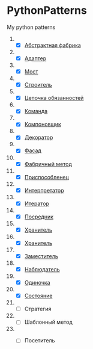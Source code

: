 # PythonPatterns
My python patterns

1. - [x] [Абстрактная фабрика](https://github.com/Paradox81ru/PythonPatterns/blob/main/patterns/abstract_factory.py)
2. - [x] [Адаптер](https://github.com/Paradox81ru/PythonPatterns/blob/main/patterns/adapter.py)
3. - [x] [Мост](https://github.com/Paradox81ru/PythonPatterns/blob/main/patterns/bridge.py)
4. - [x] [Строитель](https://github.com/Paradox81ru/PythonPatterns/blob/main/patterns/builder.py)
5. - [x] [Цепочка обязанностей](https://github.com/Paradox81ru/PythonPatterns/blob/main/patterns/chain_of_responsibility.py)
6. - [x] [Команда](https://github.com/Paradox81ru/PythonPatterns/blob/main/patterns/command.py)
7. - [x] [Компоновщик](https://github.com/Paradox81ru/PythonPatterns/blob/main/patterns/composite.py)
8. - [x] [Декоратор](https://github.com/Paradox81ru/PythonPatterns/blob/main/patterns/decorator.py)
9. - [x] [Фасад](https://github.com/Paradox81ru/PythonPatterns/blob/main/patterns/facade.py)
10. - [x] [Фабричный метод](https://github.com/Paradox81ru/PythonPatterns/blob/main/patterns/factory.py)
11. - [x] [Приспособленец](https://github.com/Paradox81ru/PythonPatterns/blob/main/patterns/flyweight.py)
12. - [x] [Интерпретатор](https://github.com/Paradox81ru/PythonPatterns/blob/main/patterns/interpreter.py)
13. - [x] [Итератор](https://github.com/Paradox81ru/PythonPatterns/blob/main/patterns/iterator_classic.py)
14. - [x] [Посредник](https://github.com/Paradox81ru/PythonPatterns/blob/main/patterns/mediator.py)
15. - [x] [Хранитель](https://github.com/Paradox81ru/PythonPatterns/blob/main/patterns/memento.py)
16. - [x] [Хранитель](https://github.com/Paradox81ru/PythonPatterns/blob/main/patterns/prototype.py)
17. - [x] [Заместитель](https://github.com/Paradox81ru/PythonPatterns/blob/main/patterns/proxy.py)
18. - [x] [Наблюдатель](https://github.com/Paradox81ru/PythonPatterns/blob/main/patterns/observer.py)
19. - [x] [Одиночка](https://github.com/Paradox81ru/PythonPatterns/blob/main/patterns/singleton.py)
20. - [x] [Состояние](https://github.com/Paradox81ru/PythonPatterns/blob/main/patterns/state.py)
21. - [ ] Стратегия
22. - [ ] Шаблонный метод
23. - [ ] Посетитель

